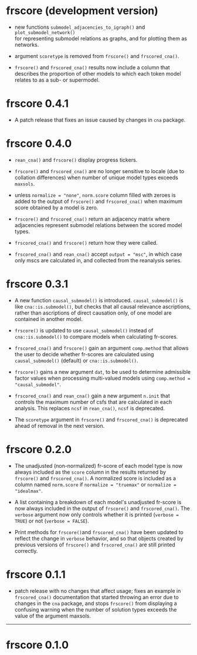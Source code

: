 # frscore (development version)

- new functions `submodel_adjacencies_to_igraph()` and `plot_submodel_network()`  
  for representing submodel relations as graphs, and for plotting them as networks.
  
- argument `scoretype` is removed from `frscore()` and `frscored_cna()`.

- `frscore()` and `frscored_cna()` results now include a column that describes
  the proportion of other models to which each token model relates to as
  a sub- or supermodel. 

# frscore 0.4.1

- A patch release that fixes an issue caused by
changes in `cna` package.

# frscore 0.4.0

- `rean_cna()` and `frscore()` display progress tickers.

- `frscore()` and `frscored_cna()` are no longer sensitive to locale (due to
collation differences) when
number of unique model types exceeds `maxsols`. 

- unless `normalize = "none"`, `norm.score` column filled with zeroes is added to the output of `frscore()`
and `frscored_cna()` when maximum score obtained by a model is zero.

- `frscore()` and `frscored_cna()` return an adjacency matrix where
adjacencies represent submodel relations between the scored model types.

- `frscored_cna()` and  `frscore()` return how they were called.

- `frscored_cna()` and `rean_cna()` accept `output = "msc"`, in which case only mscs are calculated in, and collected
from the reanalysis series.

# frscore 0.3.1

- A new function `causal_submodel()` is introduced. `causal_submodel()` is like `cna::is.submodel()`, but checks that all
causal relevance ascriptions, rather than ascriptions of direct causation only,
of one model are contained in another model.

- `frscore()` is updated to use `causal_submodel()` instead of `cna::is.submodel()` to compare models when calculating fr-scores.

- `frscored_cna()` and `frscore()` gain an argument `comp.method` that
allows the user to decide whether fr-scores are calculated using `causal_submodel()` (default) or `cna::is.submodel()`.

- `frscore()` gains a new argument `dat`, to be used to determine
admissible factor values when processing multi-valued models using
`comp.method = "causal_submodel"`.

- `frscored_cna()` and `rean_cna()` gain a new argument `n.init` that
controls the maximum number of csfs that are calculated in each analysis.
This replaces `ncsf` in `rean_cna()`, `ncsf` is deprecated.

- The `scoretype` argument in `frscore()` and `frscored_cna()` is deprecated
ahead of removal in the next version.




# frscore 0.2.0

- The unadjusted (non-normalized) fr-score of each model type is now always
included as the `score` column in the results returned by
`frscore()` and `frscored_cna()`. A normalized score
is included as a column named `norm.score` if `normalize = "truemax"` or
`normalize = "idealmax"`.

- A list containing a breakdown of each model's unadjusted fr-score is now
always included in the output of `frscore()` and `frscored_cna()`.
The `verbose` argument now only controls
whether it is printed (`verbose = TRUE`) or not (`verbose = FALSE`).

- Print methods for `frscore()`and `frscored_cna()` have been updated
to reflect the change in `verbose` behavior, and so that objects
created by previous versions of `frscore()` and `frscored_cna()` are
still printed correctly.


# frscore 0.1.1

- patch release with no changes that affect usage; fixes an example in `frscored_cna()` documentation that started throwing an error due to changes in the `cna` package, and stops `frscore()` from displaying a confusing warning when the number of solution types exceeds the value of the argument maxsols.



---

# frscore 0.1.0
